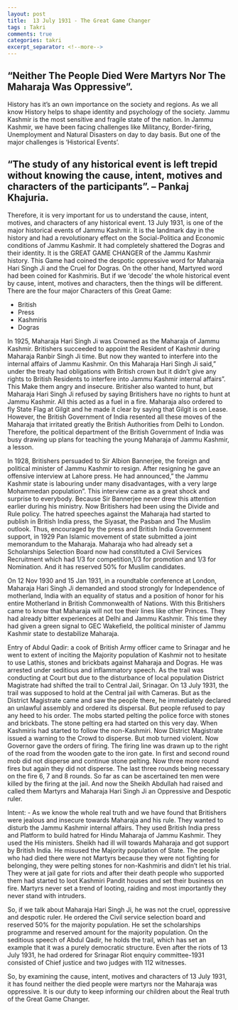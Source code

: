 ```yaml
---
layout: post
title:  13 July 1931 - The Great Game Changer
tags : Takri
comments: true
categories: takri
excerpt_separator: <!--more-->
---
```


## “Neither The People Died Were Martyrs Nor The Maharaja Was Oppressive”.

History has it’s an own importance on the society and regions. As we all know History helps to shape identity and psychology of the society. Jammu Kashmir is the most sensitive and fragile state of the nation. In Jammu Kashmir, we have been facing challenges like Militancy, Border-firing, Unemployment and Natural Disasters on day to day basis. But one of the major challenges is ‘Historical Events’.
<!--more-->

## “The study of any historical event is left trepid without knowing the cause, intent, motives and characters of the participants”. – Pankaj Khajuria.

Therefore, it is very important for us to understand the cause, intent, motives, and characters of any historical event.
13 July 1931, is one of the major historical events of Jammu Kashmir.  It is the landmark day in the history and had a revolutionary effect on the Social-Politica and Economic conditions of Jammu Kashmir. It had completely shattered the Dogras and their identity.  It is the GREAT GAME CHANGER of the Jammu Kashmir history.  This Game had coined the despotic oppressive word for Maharaja Hari Singh Ji and the Cruel for Dogras. On the other hand, Martyred word had been coined for Kashmiris. But if we ‘decode’ the whole historical event by cause, intent, motives and characters, then the things will be different. There are the four major Characters of this Great Game:

- British
- Press
- Kashmiris
- Dogras

In 1925, Maharaja Hari Singh Ji was Crowned as the Maharaja of Jammu Kashmir. Britishers succeeded to appoint the Resident of Kashmir during Maharaja Ranbir Singh Ji time. But now they wanted to interfere into the internal affairs of Jammu Kashmir. On this Maharaja Hari Singh Ji said,” under the treaty had obligations with British crown but it didn’t give any rights to British Residents to interfere into Jammu Kashmir internal affairs”. This Make them angry and insecure. Britisher also wanted to hunt, but Maharaja Hari Singh Ji refused by saying Britishers have no rights to hunt at Jammu Kashmir. All this acted as a fuel in a fire. Maharaja also ordered to fly State Flag at Gilgit and he made it clear by saying that Gilgit is on Lease. However, the British Government of India resented all these moves of the Maharaja that irritated greatly the British Authorities from Delhi to London. Therefore, the political department of the British Government of India was busy drawing up plans for teaching the young Maharaja of Jammu Kashmir, a lesson.

In 1928, Britishers persuaded to Sir Albion Bannerjee, the foreign and political minister of Jammu Kashmir to resign. After resigning he gave an offensive interview at Lahore press. He had announced,” the Jammu Kashmir state is labouring under many disadvantages, with a very large Mohammedan population”. This interview came as a great shock and surprise to everybody.  Because Sir Bannerjee never drew this attention earlier during his ministry. Now Britishers had been using the Divide and Rule policy. The hatred speeches against the Maharaja had started to publish in British India press, the Siyasat, the Pasban and The Muslim outlook. Thus, encouraged by the press and British India Government support, in 1929 Pan Islamic movement of state submitted a joint memorandum to the Maharaja. Maharaja who had already set a Scholarships Selection Board now had constituted a Civil Services Recruitment which had 1/3 for competition,1/3 for promotion and 1/3 for Nomination. And it has reserved 50% for Muslim candidates. 

On 12 Nov 1930 and 15 Jan 1931, in a roundtable conference at London, Maharaja Hari Singh Ji demanded and stood strongly for Independence of motherland, India with an equality of status and a position of honor for his entire Motherland in British Commonwealth of Nations. With this Britishers came to know that Maharaja will not toe their lines like other Princes.  They had already bitter experiences at Delhi and Jammu Kashmir. This time they had given a green signal to GEC Wakefield, the political minister of Jammu Kashmir state to destabilize Maharaja.

Entry of Abdul Qadir: a cook of British Army officer came to Srinagar and he went to extent of inciting the Majority population of Kashmir not to hesitate to use Lathis, stones and brickbats against Maharaja and Dogras. He was arrested under seditious and inflammatory speech.  As the trail was conducting at Court but due to the disturbance of local population District Magistrate had shifted the trail to Central Jail, Srinagar. On 13 July 1931, the trail was supposed to hold at the Central jail with Cameras.  But as the District Magistrate came and saw the people there, he immediately declared an unlawful assembly and ordered its dispersal. But people refused to pay any heed to his order. The mobs started pelting the police force with stones and brickbats. The stone pelting era had started on this very day. When Kashmiris had started to follow the non-Kashmiri. Now District Magistrate issued a warning to the Crowd to disperse. But mob turned violent.  Now Governor gave the orders of firing. The firing line was drawn up to the right of the road from the wooden gate to the iron gate. In first and second round mob did not disperse and continue stone pelting.  Now three more round fires but again they did not disperse. The last three rounds being necessary on the fire 6, 7 and 8 rounds. So far as can be ascertained ten men were killed by the firing at the jail. And now the Sheikh Abdullah had raised and called them Martyrs and Maharaja Hari Singh Ji an Oppressive and Despotic ruler. 

Intent: - As we know the whole real truth and we have found that Britishers were jealous and insecure towards Maharaja and his rule. They wanted to disturb the Jammu Kashmir internal affairs. They used British India press and Platform to build hatred for Hindu Maharaja of Jammu Kashmir.  They used the His ministers. Sheikh had ill will towards Maharaja and got support by British India. He misused the Majority population of State. The people who had died there were not Martyrs because they were not fighting for belonging, they were pelting stones for non-Kashmiris and didn’t let his trial. They were at jail gate for riots and after their death people who supported them had started to loot Kashmiri Pandit houses and set their business on fire. Martyrs never set a trend of looting, raiding and most importantly they never stand with intruders.  

So, if we talk about Maharaja Hari Singh Ji, he was not the cruel, oppressive and despotic ruler. He ordered the Civil service selection board and reserved 50% for the majority population. He set the scholarships programme and reserved amount for the majority population. On the seditious speech of Abdul Qadir, he holds the trail, which has set an example that it was a purely democratic structure. Even after the riots of 13 July 1931, he had ordered for Srinagar Riot enquiry committee-1931 consisted of Chief justice and two judges with 112 witnesses. 

So, by examining the cause, intent, motives and characters of 13 July 1931, it has found neither the died people were martyrs nor the Maharaja was oppressive. It is our duty to keep informing our children about the Real truth of the Great Game Changer.
